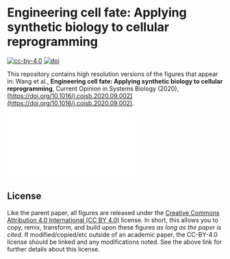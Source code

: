 # Engineering cell fate: Applying synthetic biology to cellular reprogramming
[![cc-by-4.0](https://badgen.net/badge/license/CC-BY-4.0/green)](LICENSE)
[![doi](https://badgen.net/badge/doi/10.1016%2Fj.coisb.2020.09.002)](https://doi.org/10.1016/j.coisb.2020.09.002)

This repository contains high resolution versions of the figures that appear in:
Wang et al., __Engineering cell fate: Applying synthetic biology to cellular reprogramming__, Current Opinion in Systems Biology (2020), [https://doi.org/10.1016/j.coisb.2020.09.002](https://doi.org/10.1016/j.coisb.2020.09.002).

![](graphical_abstract.pdf)

## License
Like the parent paper, all figures are released under the [Creative Commons Attribution 4.0 International (CC BY 4.0)](https://creativecommons.org/licenses/by/4.0/) license. In short, this allows you to copy, remix, transform, and build upon these figures *as long as the paper is cited*. If modified/copied/etc outside of an academic paper, the CC-BY-4.0 license should be linked and any modifications noted. See the above link for further details about this license.
